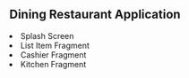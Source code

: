 <h2>Dining Restaurant Application</h2>

<li>Splash Screen</li>
<li>List Item Fragment</li>
<li>Cashier Fragment</li>
<li>Kitchen Fragment</li>
